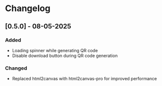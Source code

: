 # Changelog

## [0.5.0] - 08-05-2025

### Added
- Loading spinner while generating QR code
- Disable download button during QR code generation

### Changed
- Replaced html2canvas with html2canvas-pro for improved performance